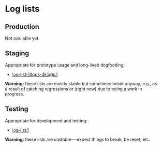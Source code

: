 # Log lists

## Production

Not available yet.

## Staging

Appropriate for prototype usage and long-lived dogfooding:

  - [log-list-10qps-4klogs.1](../staging/log-list-10qps-4klogs.1)

**Warning:** these lists are mostly stable but sometimes break anyway, e.g., as
a result of catching regressions or (right now) due to being a work in progress.

## Testing

Appropriate for development and testing:

  - [log-list.1](../testing/log-list.1)

**Warning:** these lists are unstable---expect things to break, be reset, etc.
